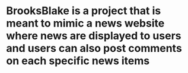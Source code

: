 # BrooksBlake is a project that is meant to mimic a news website where news are displayed to users and users can also post comments on each specific news items
